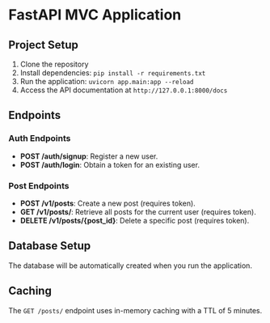 # FastAPI MVC Application

## Project Setup

1. Clone the repository
2. Install dependencies: `pip install -r requirements.txt`
3. Run the application: `uvicorn app.main:app --reload`
4. Access the API documentation at `http://127.0.0.1:8000/docs`

## Endpoints

### Auth Endpoints
- **POST /auth/signup**: Register a new user.
- **POST /auth/login**: Obtain a token for an existing user.

### Post Endpoints
- **POST /v1/posts**: Create a new post (requires token).
- **GET /v1/posts/**: Retrieve all posts for the current user (requires token).
- **DELETE /v1/posts/{post_id}**: Delete a specific post (requires token).

## Database Setup
The database will be automatically created when you run the application.

## Caching
The `GET /posts/` endpoint uses in-memory caching with a TTL of 5 minutes.


